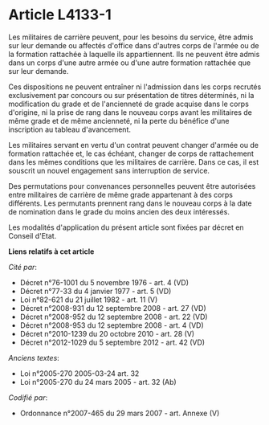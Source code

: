 # Article L4133-1

Les militaires de carrière peuvent, pour les besoins du service, être admis sur leur demande ou affectés d'office dans
d'autres corps de l'armée ou de la formation rattachée à laquelle ils appartiennent. Ils ne peuvent être admis dans un corps
d'une autre armée ou d'une autre formation rattachée que sur leur demande.

Ces dispositions ne peuvent entraîner ni l'admission dans les corps recrutés exclusivement par concours ou sur présentation
de titres déterminés, ni la modification du grade et de l'ancienneté de grade acquise dans le corps d'origine, ni la prise de
rang dans le nouveau corps avant les militaires de même grade et de même ancienneté, ni la perte du bénéfice d'une
inscription au tableau d'avancement.

Les militaires servant en vertu d'un contrat peuvent changer d'armée ou de formation rattachée et, le cas échéant, changer de
corps de rattachement dans les mêmes conditions que les militaires de carrière. Dans ce cas, il est souscrit un nouvel
engagement sans interruption de service.

Des permutations pour convenances personnelles peuvent être autorisées entre militaires de carrière de même grade appartenant
à des corps différents. Les permutants prennent rang dans le nouveau corps à la date de nomination dans le grade du moins
ancien des deux intéressés.

Les modalités d'application du présent article sont fixées par décret en Conseil d'Etat.

**Liens relatifs à cet article**

_Cité par_:

  - Décret n°76-1001 du 5 novembre 1976 - art. 4 (VD)
  - Décret n°77-33 du 4 janvier 1977 - art. 5 (VD)
  - Loi n°82-621 du 21 juillet 1982 - art. 11 (V)
  - Décret n°2008-931 du 12 septembre 2008 - art. 27 (VD)
  - Décret n°2008-952 du 12 septembre 2008 - art. 22 (VD)
  - Décret n°2008-953 du 12 septembre 2008 - art. 4 (VD)
  - Décret n°2010-1239 du 20 octobre 2010 - art. 28 (V)
  - Décret n°2012-1029 du 5 septembre 2012 - art. 42 (VD)

_Anciens textes_:

  - Loi n°2005-270 2005-03-24 art. 32
  - Loi n°2005-270 du 24 mars 2005 - art. 32 (Ab)

_Codifié par_:

  - Ordonnance n°2007-465 du 29 mars 2007 - art. Annexe (V)
